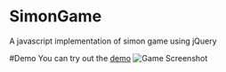# SimonGame

A javascript implementation of simon game using jQuery

#Demo
You can try out the [demo](https://mennzz.github.io/SimonGame/)
![Game Screenshot](/images/cover.JPG)
